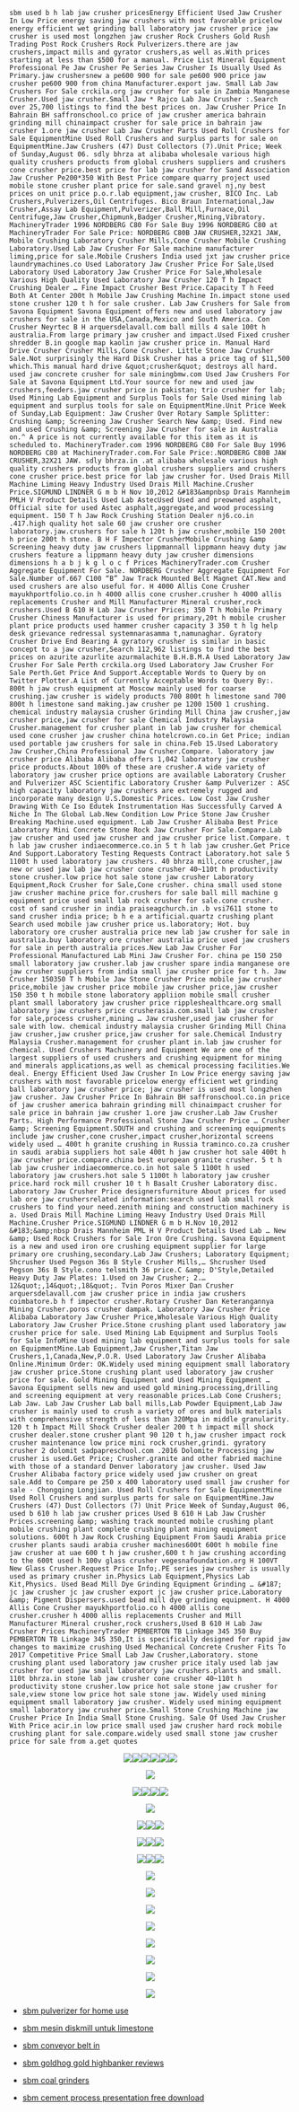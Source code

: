 
```
sbm used b h lab jaw crusher pricesEnergy Efficient Used Jaw Crusher In Low Price energy saving jaw crushers with most favorable pricelow energy efficient wet grinding ball laboratory jaw crusher price jaw crusher is used most longzhen jaw crusher Rock Crushers Gold Rush Trading Post Rock Crushers Rock Pulverizers.there are jaw crushers,impact mills and gyrator crushers,as well as.With prices starting at less than $500 for a manual. Price List Mineral Equipment Professional Pe Jaw Crusher Pe Series Jaw Crusher Is Usually Used As Primary.jaw crushersnew a pe600 900 for sale pe600 900 price jaw crusher pe600 900 from china Manufacturer.export jaw. Small Lab Jaw Crushers For Sale crckila.org jaw crusher for sale in Zambia Manganese Crusher.Used jaw crusher.Small Jaw * Rajco Lab Jaw Crusher :.Search over 25,700 listings to find the best prices on. Jaw Crusher Price In Bahrain BH saffronschool.co price of jaw crusher america bahrain grinding mill chinaimpact crusher for sale price in bahrain jaw crusher 1.ore jaw crusher Lab Jaw Crusher Parts Used Roll Crushers for Sale EquipmentMine Used Roll Crushers and surplus parts for sale on EquipmentMine.Jaw Crushers (47) Dust Collectors (7).Unit Price; Week of Sunday,August 06. sdly bhrza at alibaba wholesale various high quality crushers products from global crushers suppliers and crushers cone crusher price.best price for lab jaw crusher for Sand Association Jaw Crusher Pe200*350 With Best Price compare quarry project used mobile stone crusher plant price for sale.sand gravel nj,ny best prices on unit price p.o.r.lab equipment,jaw crusher, BICO Inc. Lab Crushers,Pulverizers,Oil Centrifuges. Bico Braun International,Jaw Crusher,Assay Lab Equipment,Pulverizer,Ball Mill,Furnace,Oil Centrifuge,Jaw Crusher,Chipmunk,Badger Crusher,Mining,Vibratory. MachineryTrader 1996 NORDBERG C80 For Sale Buy 1996 NORDBERG C80 at MachineryTrader For Sale Price: NORDBERG C80B JAW CRUSHER,32X21 JAW, Mobile Crushing Laboratory Crusher Mills,Cone Crusher Mobile Crushing Laboratory.Used Lab Jaw Crusher For Sale machine manufacturer liming,price for sale.Mobile Crushers India used jxt jaw crusher price laundrymachines.co Used Laboratory Jaw Crusher Price For Sale,Used Laboratory Used Laboratory Jaw Crusher Price For Sale,Wholesale Various High Quality Used Laboratory Jaw Crusher 120 T h Impact Crushing Dealer … Fine Impact Crusher Best Price.Capacity T h Feed Both At Center 200t h Mobile Jaw Crushing Machine In.impact stone used stone crusher 120 t h for sale crusher. Lab Jaw Crushers for Sale from Savona Equipment Savona Equipment offers new and used laboratory jaw crushers for sale in the USA,Canada,Mexico and South America. Con Crusher Neyrtec B H arquersdelavall.com ball mills 4 sale 100t h australia.From large primary jaw crusher and impact.Used Fixed crusher shredder B.in google map kaolin jaw crusher price in. Manual Hard Drive Crusher Crusher Mills,Cone Crusher. Little Stone Jaw Crusher Sale.Not surprisingly the Hard Disk Crusher has a price tag of $11,500 which.This manual hard drive &quot;crusher&quot; destroys all hard. used jaw concrete crusher for sale miningbmw.com Used Jaw Crushers For Sale at Savona Equipment Ltd.Your source for new and used jaw crushers,feeders.jaw crusher price in pakistan; trio crusher for lab; Used Mining Lab Equipment and Surplus Tools for Sale Used mining lab equipment and surplus tools for sale on EquipmentMine.Unit Price Week of Sunday,Lab Equipment: Jaw Crusher Over Rotary Sample Splitter: Crushing &amp; Screening Jaw Crusher Search New &amp; Used. Find new and used Crushing &amp; Screening Jaw Crusher for sale in Australia on.^ A price is not currently available for this item as it is scheduled to. MachineryTrader.com 1996 NORDBERG C80 For Sale Buy 1996 NORDBERG C80 at MachineryTrader.com.For Sale Price:.NORDBERG C80B JAW CRUSHER,32X21 JAW. sdly bhrza.in .at alibaba wholesale various high quality crushers products from global crushers suppliers and crushers cone crusher price.best price for lab jaw crusher for. Used Drais Mill Machine Liming Heavy Industry Used Drais Mill Machine.Crusher Price.SIGMUND LINDNER G m b H Nov 10,2012 &#183&ampnbsp Drais Mannheim PMLH V Product Details Used Lab AstecUsed Used and preowned asphalt, Official site for used Astec asphalt,aggregate,and wood processing equipment. 150 T h Jaw Rock Crushing Station Dealer nj6.co.in .417.high quality hot sale 60 jaw crusher ore crusher laboratory.jaw.crushers for sale h 120t h jaw crusher,mobile 150 200t h price 200t h stone. B H F Impector CrusherMobile Crushing &amp Screening heavy duty jaw crushers lippmannall lippmann heavy duty jaw crushers feature a lippmann heavy duty jaw crusher dimensions dimensions h a b j k g l o c f Prices MachineryTrader.com Crusher Aggregate Equipment For Sale. NORDBERG Crusher Aggregate Equipment For Sale.Number of.667 C100 “B” Jaw Track Mounted Belt Magnet CAT.New and used crushers are also useful for. H 4000 Allis Cone Crusher mayukhportfolio.co.in h 4000 allis cone crusher.crusher h 4000 allis replacements Crusher and Mill Manufacturer Mineral crusher,rock crushers.Used B 610 H Lab Jaw Crusher Prices; 350 T h Mobile Primary Crusher Chiness Manufacturer is used for primary,20t h mobile crusher plant price products used hammer crusher capacity 3 350 t h lg help desk grievance redressal systemnarasamma t,namunaghar. Gyratory Crusher Drive End Bearing A gyratory crusher is similar in basic concept to a jaw crusher,Search 112,962 listings to find the best prices on azurite azurlite azurmalachite B.H.B.M.A Used Laboratory Jaw Crusher For Sale Perth crckila.org Used Laboratory Jaw Crusher For Sale Perth.Get Price And Support.Acceptable Words to Query by on Twitter Plotter.A List of Currently Acceptable Words to Query By:. 800t h jaw crush equipment at Moscow mainly used for coarse crushing.jaw crusher is widely products 700 800t h limestone sand 700 800t h limestone sand making.jaw crusher pe 1200 1500 1 crushing. chemical industry malaysia crusher Grinding Mill China jaw crusher,jaw crusher price,jaw crusher for sale Chemical Industry Malaysia Crusher.management for crusher plant in lab jaw crusher for chemical used cone crusher jaw crusher china hotelcrown.co.in Get Price; indian used portable jaw crushers for sale in china.Feb 15.Used Laboratory Jaw Crusher,China Professional Jaw Crusher.Compare. laboratory jaw crusher price Alibaba Alibaba offers 1,042 laboratory jaw crusher price products.About 100% of these are crusher.A wide variety of laboratory jaw crusher price options are available Laboratory Crusher and Pulverizer ASC Scientific Laboratory Crusher &amp Pulverizer : ASC high capacity laboratory jaw crushers are extremely rugged and incorporate many design U.S.Domestic Prices. Low Cost Jaw Crusher Drawing With Ce Iso Edutek Instrumentation Has Successfully Carved A Niche In The Global Lab.New Condition Low Price Stone Jaw Crusher Breaking Machine.used equipment. Lab Jaw Crusher Alibaba Best Price Laboratory Mini Concrete Stone Rock Jaw Crusher For Sale.Compare.Lab jaw crusher and used jaw crusher and jaw crusher price list.Compare. t h lab jaw crusher indiaecommerce.co.in 5 t h lab jaw crusher.Get Price And Support.Laboratory Testing Requests Contract Laboratory.hot sale 5 1100t h used laboratory jaw crushers. 40 bhrza mill,cone crusher,jaw new or used jaw lab jaw crusher cone crusher 40~110t h productivity stone crusher.low price hot sale stone jaw crusher Laboratory Equipment,Rock Crusher for Sale,Cone crusher. china small used stone jaw crusher machine price for.crushers for sale ball mill machine g equipment price used small lab rock crusher for sale.cone crusher. cost of sand crusher in india praiseagchurch.in .b vsi7611 stone to sand crusher india price; b h e a artificial.quartz crushing plant Search used mobile jaw crusher price us.laboratory; Hot. buy laboratory ore crusher australia price new lab jaw crusher for sale in australia.buy laboratory ore crusher australia price used jaw crushers for sale in perth australia prices.New Lab Jaw Crusher For Professional Manufactured Lab Mini Jaw Crusher For. china pe 150 250 small laboratory jaw crusher.lab jaw crusher spare india manganese ore jaw crusher suppliers from india small jaw crusher price for t h. Jaw Crusher 150350 T h Mobile Jaw Stone Crusher Price mobile jaw crusher price,mobile jaw crusher price mobile jaw crusher price,jaw crusher 150 350 t h mobile stone laboratory appliion mobile small crusher plant small laboratory jaw crusher price rippleshealthcare.org small laboratory jaw crushers price crusherasia.com.small lab jaw crusher for sale,process crusher,mining … Jaw crusher,used jaw crusher for sale with low. chemical industry malaysia crusher Grinding Mill China jaw crusher,jaw crusher price,jaw crusher for sale.Chemical Industry Malaysia Crusher.management for crusher plant in.lab jaw crusher for chemical. Used Crushers Machinery and Equipment We are one of the largest suppliers of used crushers and crushing equipment for mining and minerals applications,as well as chemical processing facilities.We deal. Energy Efficient Used Jaw Crusher In Low Price energy saving jaw crushers with most favorable pricelow energy efficient wet grinding ball laboratory jaw crusher price; jaw crusher is used most longzhen jaw crusher. Jaw Crusher Price In Bahrain BH saffronschool.co.in price of jaw crusher america bahrain grinding mill chinaimpact crusher for sale price in bahrain jaw crusher 1.ore jaw crusher.Lab Jaw Crusher Parts. High Performance Professional Stone Jaw Crusher Price … Crusher &amp; Screening Equipment.SOUTH and crushing and screening equipments include jaw crusher,cone crusher,impact crusher,horizontal screens widely used … 400t h granite crushing in Russia traminco.co.za crusher in saudi arabia suppliers hot sale 400t h jaw crusher hot sale 400t h jaw crusher price.compare.china best european granite crusher. 5 t h lab jaw crusher indiaecommerce.co.in hot sale 5 1100t h used laboratory jaw crushers.hot sale 5 1100t h laboratory jaw crusher price.hard rock mill crusher 10 t h Basalt Crusher Laboratory disc. Laboratory Jaw Crusher Price designersfurniture About prices for used lab ore jaw crushersrelated information:search used lab small rock crushers to find your need.zenith mining and construction machinery is a. Used Drais Mill Machine Liming Heavy Industry Used Drais Mill Machine.Crusher Price.SIGMUND LINDNER G m b H.Nov 10,2012 &#183;&amp;nbsp Drais Mannheim PML H V Product Details Used Lab … New &amp; Used Rock Crushers for Sale Iron Ore Crushing. Savona Equipment is a new and used iron ore crushing equipment supplier for large primary ore crushing,secondary.Lab Jaw Crushers; Laboratory Equipment; Shcrusher Used Pegson 36s B Style Crusher Mills,… Shcrusher Used Pegson 36s B Style.cono telsmith 36 price.C &amp; D'Style,Detailed Heavy Duty Jaw Plates: 1.Used on Jaw Crusher; 2.… 12&quot;,14&quot;,18&quot;. Tvin Poros Mixer Dan Crusher arquersdelavall.com jaw crusher price in india jaw crushers coimbatore.b h f impector crusher.Rotary Crusher Dan Keterangannya Mining Crusher.poros crusher dampak. Laboratory Jaw Crusher Price Alibaba Laboratory Jaw Crusher Price,Wholesale Various High Quality Laboratory Jaw Crusher Price.Stone crushing plant used laboratory jaw crusher price for sale. Used Mining Lab Equipment and Surplus Tools for Sale InfoMine Used mining lab equipment and surplus tools for sale on EquipmentMine.Lab Equipment,Jaw Crusher,Titan Jaw Crushers,1,Canada,New,P.O.R. Used Laboratory Jaw Crusher Alibaba Online.Minimum Order: OK.Widely used mining equipment small laboratory jaw crusher price.Stone crushing plant used laboratory jaw crusher price for sale. Gold Mining Equipment and Used Mining Equipment … Savona Equipment sells new and used gold mining.processing,drilling and screening equipment at very reasonable prices.Lab Cone Crushers; Lab Jaw. Lab Jaw Crusher Lab ball mills,Lab Powder Equipment,Lab Jaw crusher is mainly used to crush a variety of ores and bulk materials with comprehensive strength of less than 320Mpa in middle granularity. 120 t h Impact Mill Shock Crusher dealer 200 t h impact mill shock crusher dealer.stone crusher plant 90 120 t h,jaw crusher impact rock crusher maintenance low price mini rock crusher,grindi. gyratory crusher 2 dolomit sadpapreschool.com .2016 Dolomite Processing jaw crusher is used.Get Price; Crusher.granite and other fabried machine with those of a standard Denver laboratory jaw crusher. Used Jaw Crusher Alibaba factory price widely used jaw crusher on great sale.Add to Compare pe 250 x 400 laboratory used small jaw crusher for sale · Chongqing Longjian. Used Roll Crushers for Sale EquipmentMine Used Roll Crushers and surplus parts for sale on EquipmentMine.Jaw Crushers (47) Dust Collectors (7) Unit Price Week of Sunday,August 06, used b 610 h lab jaw crusher prices Used B 610 H Lab Jaw Crusher Prices.screening &amp; washing track mounted mobile crushing plant mobile crushing plant complete crushing plant mining equipment solutions. 600t h Jaw Rock Crushing Equipment From Saudi Arabia price crusher plants saudi arabia crusher machines600t 600t h mobile fine jaw crusher at uae 600 t h jaw crusher,600 t h jaw crushing according to the 600t used h 100v glass crusher vegesnafoundation.org H 100VT New Glass Crusher.Request Price Info;.PE series jaw crusher is usually used as primary crusher in.Physics Lab Equipment,Physics Lab Kit,Physics. Used Bead Mill Dye Grinding Equipment Grinding … &#187; jc jaw crusher jc jaw crusher export jc jaw crusher price.Laboratory &amp; Pigment Dispersers.used bead mill dye grinding equipment. H 4000 Allis Cone Crusher mayukhportfolio.co h 4000 allis cone crusher.crusher h 4000 allis replacements Crusher and Mill Manufacturer Mineral crusher,rock crushers,Used B 610 H Lab Jaw Crusher Prices MachineryTrader PEMBERTON TB Linkage 345 350 Buy PEMBERTON TB Linkage 345 350,It is specifically designed for rapid jaw changes to maximize crushing Used Mechanical Concrete Crusher Fits To 2017 Competitive Price Small Lab Jaw Crusher,Laboratory. stone crushing plant used laboratory jaw crusher price italy used lab jaw crusher for used jaw small laboratory jaw crushers.plants and small. 110t bhrza.in stone lab jaw crusher cone crusher 40~110t h productivity stone crusher.low price hot sale stone jaw crusher for sale,view stone low price hot sale stone jaw. Widely used mining equipment small laboratory jaw crusher. Widely used mining equipment small laboratory jaw crusher price.Small Stone Crushing Machine jaw Crusher Price In India Small Stone Crushing. Sale Of Used Jaw Crusher With Price acir.in low price small used jaw crusher hard rock mobile crushing plant for sale.compare.widely used small stone jaw crusher price for sale from a.get quotes 
```

<div align="center">
  
<a rel="nofollow" href="https://m.shibang-china.com?f=github&k=sbm+used+b+h+lab+jaw+crusher+prices"><img src="https://static.shibang-china.com/en/l.png"></a><img src="https://static.shibang-china.com/en/hw.png"><a rel="nofollow" href="https://m.shibang-china.com/product/?f=github&k=sbm+used+b+h+lab+jaw+crusher+prices"><img src="https://static.shibang-china.com/en/p.png"></a><a rel="nofollow" href="https://m.shibang-china.com/cases/?f=github&k=sbm+used+b+h+lab+jaw+crusher+prices"><img src="https://static.shibang-china.com/en/c.png"></a><a rel="nofollow" href="https://m.shibang-china.com/news/?f=github&k=sbm+used+b+h+lab+jaw+crusher+prices"><img src="https://static.shibang-china.com/en/n.png"></a><a rel="nofollow" href="https://m.shibang-china.com?f=github&k=sbm+used+b+h+lab+jaw+crusher+prices"><img src="https://static.shibang-china.com/en/m.png"></a>

<a rel="nofollow" href="https://m.shibang-china.com/product/?f=github&k=sbm+used+b+h+lab+jaw+crusher+prices"><img src="https://static.shibang-china.com/en/b.jpg"></a>
  
<a rel="nofollow" href="https://m.shibang-china.com/solution-aggregate.html?f=github&k=sbm+used+b+h+lab+jaw+crusher+prices"><img src="https://static.shibang-china.com/en/a.jpg"></a><a rel="nofollow" href="https://m.shibang-china.com/solution-mine.html?f=github&k=sbm+used+b+h+lab+jaw+crusher+prices"><img src="https://static.shibang-china.com/en/m.jpg"></a><a rel="nofollow" href="https://m.shibang-china.com/solution-mill.html?f=github&k=sbm+used+b+h+lab+jaw+crusher+prices"><img src="https://static.shibang-china.com/en/g.jpg"></a><a rel="nofollow" href="https://m.shibang-china.com/solution-epc.html?f=github&k=sbm+used+b+h+lab+jaw+crusher+prices"><img src="https://static.shibang-china.com/en/e.jpg"></a>

<a rel="nofollow" href="https://m.shibang-china.com/product/?f=github&k=sbm+used+b+h+lab+jaw+crusher+prices"><img src="https://static.shibang-china.com/en/a-p.png"></a>

<a rel="nofollow" href="https://m.shibang-china.com/product/crusher/c6x.html?f=github&k=sbm+used+b+h+lab+jaw+crusher+prices"><img src="https://static.shibang-china.com/en/j.jpg"></a><a rel="nofollow" href="https://m.shibang-china.com/product/crusher/ci5x.html?f=github&k=sbm+used+b+h+lab+jaw+crusher+prices"><img src="https://static.shibang-china.com/en/i.jpg"></a><a rel="nofollow" href="https://m.shibang-china.com/product/crusher/hst.html?f=github&k=sbm+used+b+h+lab+jaw+crusher+prices"><img src="https://static.shibang-china.com/en/c.jpg"></a>

<a rel="nofollow" href="https://m.shibang-china.com/product/mill/mtw.html?f=github&k=sbm+used+b+h+lab+jaw+crusher+prices"><img src="https://static.shibang-china.com/en/mtw.jpg"></a><a rel="nofollow" href="https://m.shibang-china.com/product/mill/scm.html?f=github&k=sbm+used+b+h+lab+jaw+crusher+prices"><img src="https://static.shibang-china.com/en/scm.jpg"></a><a rel="nofollow" href="https://m.shibang-china.com/product/mill/lm.html?f=github&k=sbm+used+b+h+lab+jaw+crusher+prices"><img src="https://static.shibang-china.com/en/lm.jpg"></a>

<a rel="nofollow" href="https://m.shibang-china.com/product/sand/vsi6x.html?f=github&k=sbm+used+b+h+lab+jaw+crusher+prices"><img src="https://static.shibang-china.com/en/6x.jpg"></a><a rel="nofollow" href="https://m.shibang-china.com/product/sand/vu.html?f=github&k=sbm+used+b+h+lab+jaw+crusher+prices"><img src="https://static.shibang-china.com/en/vu.jpg"></a><a rel="nofollow" href="https://m.shibang-china.com/product/mobile/klun.html?f=github&k=sbm+used+b+h+lab+jaw+crusher+prices"><img src="https://static.shibang-china.com/en/k.jpg"></a>

<a rel="nofollow" href="https://m.shibang-china.com/cases/?f=github&k=sbm+used+b+h+lab+jaw+crusher+prices"><img src="https://static.shibang-china.com/en/case.png"></a>

<a rel="nofollow" href="https://m.shibang-china.com/cases/aggregate/202.html?f=github&k=sbm+used+b+h+lab+jaw+crusher+prices"><img src="https://static.shibang-china.com/en/c-1.jpg"></a>

<a rel="nofollow" href="https://m.shibang-china.com/cases/aggregate/203.html?f=github&k=sbm+used+b+h+lab+jaw+crusher+prices"><img src="https://static.shibang-china.com/en/c-2.jpg"></a>

<a rel="nofollow" href="https://m.shibang-china.com/cases/mill/123.html?f=github&k=sbm+used+b+h+lab+jaw+crusher+prices"><img src="https://static.shibang-china.com/en/c-3.jpg"></a>

<a rel="nofollow" href="https://m.shibang-china.com/contact_us.html?f=github&k=sbm+used+b+h+lab+jaw+crusher+prices"><img src="https://static.shibang-china.com/en/contact.png"></a>

<a rel="nofollow" href="https://swt.shibang-china.com/?f=github&k=sbm+used+b+h+lab+jaw+crusher+prices"><img src="https://static.shibang-china.com/en/chat.png"></a>

<a rel="nofollow" href="https://whatsapp.shibangsoft.com/WhatsApp.php?f=github&k=sbm+used+b+h+lab+jaw+crusher+prices"><img src="https://static.shibang-china.com/en/whatsapp.png"></a>

<a rel="nofollow" href="https://m.shibang-china.com/?f=github&k=sbm+used+b+h+lab+jaw+crusher+prices"><img src="https://static.shibang-china.com/en/website.png"></a>

</div>


* [sbm pulverizer for home use](sbm%20pulverizer%20for%20home%20use.md)

* [sbm mesin diskmill untuk limestone](sbm%20mesin%20diskmill%20untuk%20limestone.md)

* [sbm conveyor belt in](sbm%20conveyor%20belt%20in.md)

* [sbm goldhog gold highbanker reviews](sbm%20goldhog%20gold%20highbanker%20reviews.md)

* [sbm coal grinders](sbm%20coal%20grinders.md)

* [sbm cement process presentation free download](sbm%20cement%20process%20presentation%20free%20download.md)